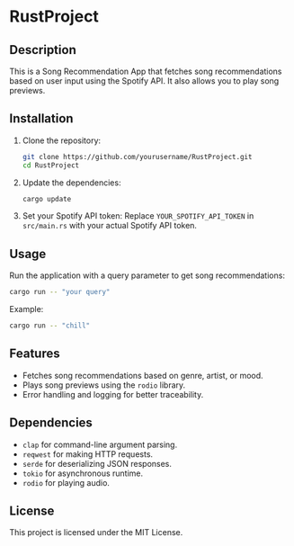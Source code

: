 # RustProject

## Description
This is a Song Recommendation App that fetches song recommendations based on user input using the Spotify API. It also allows you to play song previews.

## Installation
1. Clone the repository:
    ```sh
    git clone https://github.com/yourusername/RustProject.git
    cd RustProject
    ```

2. Update the dependencies:
    ```sh
    cargo update
    ```

3. Set your Spotify API token:
    Replace `YOUR_SPOTIFY_API_TOKEN` in `src/main.rs` with your actual Spotify API token.

## Usage
Run the application with a query parameter to get song recommendations:
```sh
cargo run -- "your query"
```

Example:
```sh
cargo run -- "chill"
```

## Features
- Fetches song recommendations based on genre, artist, or mood.
- Plays song previews using the `rodio` library.
- Error handling and logging for better traceability.

## Dependencies
- `clap` for command-line argument parsing.
- `reqwest` for making HTTP requests.
- `serde` for deserializing JSON responses.
- `tokio` for asynchronous runtime.
- `rodio` for playing audio.

## License
This project is licensed under the MIT License.